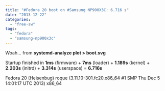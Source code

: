 ```yaml
---
title: "#Fedora 20 boot on #Samsung NP900X3C: 6.716 s"
date: "2013-12-22"
categories: 
  - "free-sw"
tags: 
  - "fedora"
  - "samsung-np900x3c"
---
```


Woah... from **systemd-analyze plot > boot.svg**

Startup finished in **1ms** (firmware) + **7ms** (loader) + **1.189s** (kernel) + **2.203s** (initrd) + **3.314s** (userspace) = **6.716s**

Fedora 20 (Heisenbug) roque (3.11.10-301.fc20.x86\_64 #1 SMP Thu Dec 5 14:01:17 UTC 2013) x86\_64
